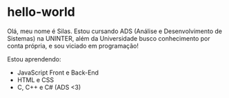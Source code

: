# hello-world
Olá, meu nome é Silas.
  Estou cursando ADS (Análise e Desenvolvimento de Sistemas) na UNINTER,
  além da Universidade busco conhecimento por conta própria, e sou viciado em programação!
 
 Estou aprendendo: 
  - JavaScript Front e Back-End
  - HTML e CSS
  - C, C++ e C# (ADS <3)
  


